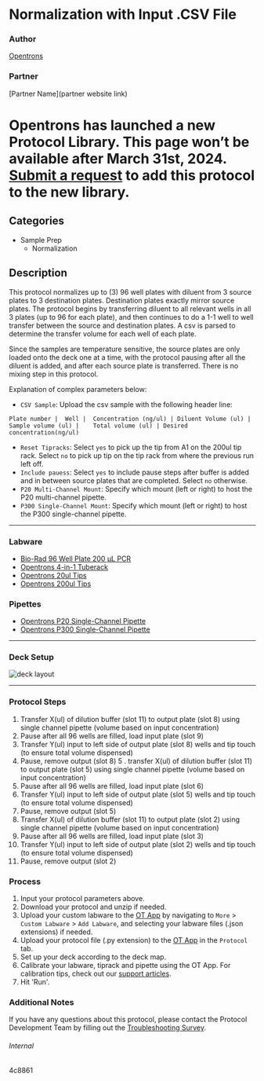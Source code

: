 # Normalization with Input .CSV File

### Author
[Opentrons](https://opentrons.com/)

### Partner
[Partner Name](partner website link)


# Opentrons has launched a new Protocol Library. This page won’t be available after March 31st, 2024. [Submit a request](https://docs.google.com/forms/d/e/1FAIpQLSdYYp9QCKow4nn0KlCVsMS3HX0eJ0N9O7-erajKvcpT0lWbSg/viewform) to add this protocol to the new library.

## Categories
* Sample Prep
	* Normalization

## Description
This protocol normalizes up to (3) 96 well plates with diluent from 3 source plates to 3 destination plates. Destination plates exactly mirror source plates. The protocol begins by transferring diluent to all relevant wells in all 3 plates (up to 96 for each plate), and then continues to do a 1-1 well to well transfer between the source and destination plates. A csv is parsed to determine the transfer volume for each well of each plate.

Since the samples are temperature sensitive, the source plates are only loaded onto the deck one at a time, with the protocol pausing after all the diluent is added, and after each source plate is transferred. There is no mixing step in this protocol.



Explanation of complex parameters below:
* `CSV Sample`: Upload the csv sample with the following header line:
```
Plate number |	Well |	Concentration (ng/ul) |	Diluent Volume (ul) |	Sample volume (ul) |	Total volume (ul) |	Desired concentration(ng/ul)
```
* `Reset Tipracks`: Select `yes` to pick up the tip from A1 on the 200ul tip rack. Select `no` to pick up tip on the tip rack from where the previous run left off.
* `Include pauess`: Select `yes` to include pause steps after buffer is added and in between source plates that are completed. Select `no` otherwise. 
* `P20 Multi-Channel Mount`: Specify which mount (left or right) to host the P20 multi-channel pipette.
* `P300 Single-Channel Mount`: Specify which mount (left or right) to host the P300 single-channel pipette.

---

### Labware
* [Bio-Rad 96 Well Plate 200 µL PCR](https://labware.opentrons.com/biorad_96_wellplate_200ul_pcr?category=wellPlate)
* [Opentrons 4-in-1 Tuberack](https://shop.opentrons.com/collections/racks-and-adapters/products/tube-rack-set-1)
* [Opentrons 20ul Tips](https://shop.opentrons.com/collections/opentrons-tips)
* [Opentrons 200ul Tips](https://shop.opentrons.com/collections/opentrons-tips)

### Pipettes
* [Opentrons P20 Single-Channel Pipette](https://shop.opentrons.com/collections/ot-2-robot/products/single-channel-electronic-pipette)
* [Opentrons P300 Single-Channel Pipette](https://shop.opentrons.com/collections/ot-2-robot/products/single-channel-electronic-pipette)


---

### Deck Setup
![deck layout](https://opentrons-protocol-library-website.s3.amazonaws.com/custom-README-images/4c8861/Screen+Shot+2021-10-07+at+3.20.33+PM.png)


---

### Protocol Steps
1. Transfer X(ul) of dilution buffer (slot 11) to output plate (slot 8) using single channel pipette (volume based on input concentration)
2. Pause after all 96 wells are filled, load input plate (slot 9)
3. Transfer Y(ul) input to left side of output plate (slot 8) wells and tip touch (to ensure total volume dispensed)
4. Pause, remove output (slot 8)
5 . transfer X(ul) of dilution buffer (slot 11) to output plate (slot 5) using single channel pipette (volume based on input concentration)
6. Pause after all 96 wells are filled, load input plate (slot 6)
7. Transfer Y(ul) input to left side of output plate (slot 5) wells and tip touch (to ensure total volume dispensed)
8. Pause, remove output (slot 5)
9. Transfer X(ul) of dilution buffer (slot 11) to output plate (slot 2) using single channel pipette (volume based on input concentration)
10. Pause after all 96 wells are filled, load input plate (slot 3)
11. Transfer Y(ul) input to left side of output plate (slot 2) wells and tip touch (to ensure total volume dispensed)
12. Pause, remove output (slot 2)


### Process
1. Input your protocol parameters above.
2. Download your protocol and unzip if needed.
3. Upload your custom labware to the [OT App](https://opentrons.com/ot-app) by navigating to `More` > `Custom Labware` > `Add Labware`, and selecting your labware files (.json extensions) if needed.
4. Upload your protocol file (.py extension) to the [OT App](https://opentrons.com/ot-app) in the `Protocol` tab.
5. Set up your deck according to the deck map.
6. Calibrate your labware, tiprack and pipette using the OT App. For calibration tips, check out our [support articles](https://support.opentrons.com/en/collections/1559720-guide-for-getting-started-with-the-ot-2).
7. Hit 'Run'.

### Additional Notes
If you have any questions about this protocol, please contact the Protocol Development Team by filling out the [Troubleshooting Survey](https://protocol-troubleshooting.paperform.co/).

###### Internal
4c8861
